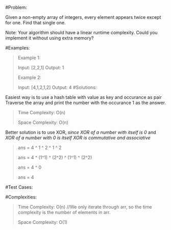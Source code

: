 #Problem:

Given a non-empty array of integers, every element appears twice except for one. Find that single one.

Note: Your algorithm should have a linear runtime complexity. Could you implement it without using extra memory?

#Examples:
>Example 1:
>
>Input: [2,2,1]
>Output: 1
>
>Example 2:
>
>Input: [4,1,2,1,2]
>Output: 4
#Solutions:

 Easiest way is to use a hash table with value as key and occurance as pair
 Traverse the array and print the number with the occurance 1 as the answer.
  >Time Complexity: O(n)
  >
  >Space Complexity: O(n)

Better solution is to use XOR, *since XOR of a number with itself is 0* and *XOR of a number with 0 is itself* *XOR is commutative and associative*

>ans = 4 ^ 1 ^ 2 ^ 1 ^ 2
>
>ans = 4 ^ (1^1) ^ (2^2) ^ (1^1) ^ (2^2)
>
>ans = 4 ^ 0
>
>ans = 4
>

#Test Cases:

#Complexities:

 >Time Complexity: O(n) //We only iterate through arr, so the time complexity is the number of elements in arr.
 >
 >Space Complexity: O(1)
 


